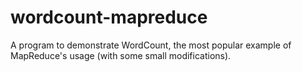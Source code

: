 # wordcount-mapreduce
A program to demonstrate WordCount, the most popular example of MapReduce's usage (with some small modifications).

